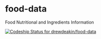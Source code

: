 food-data
=========

Food Nutritional and Ingredients Information

[ ![Codeship Status for drewdeakin/food-data](https://www.codeship.io/projects/06d4bbc0-3bbb-0132-8d91-22c2fe63a513/status)](https://www.codeship.io/projects/42761)
